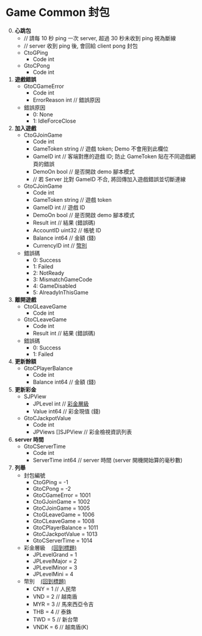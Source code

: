 Game Common 封包
=========================
0. **心跳包**
	- // 請每 10 秒 ping 一次 server, 超過 30 秒未收到 ping 視為斷線
	- // server 收到 ping 後, 會回給 client pong 封包
	- CtoGPing
		- Code int
	- GtoCPong
		- Code int
0. **遊戲錯誤**
	- GtoCGameError
		- Code int
		- ErrorReason int // 錯誤原因
	- 錯誤原因
		- 0: None
		- 1: IdleForceClose
0. **加入遊戲**
	- CtoGJoinGame
		- Code int
		- GameToken string // 遊戲 token; Demo 不會用到此欄位
		- GameID    int    // 客端對應的遊戲 ID; 防止 GameToken 貼在不同遊戲網頁的錯誤
		- DemoOn    bool   // 是否開啟 demo 腳本模式
		- // 若 Server 比對 GameID 不合, 將回傳加入遊戲錯誤並切斷連線
	- GtoCJoinGame
		- Code int
		- GameToken  string // 遊戲 token
		- GameID     int    // 遊戲 ID
		- DemoOn     bool   // 是否開啟 demo 腳本模式
		- Result     int    // 結果 (錯誤碼)
		- AccountID  uint32 // 帳號 ID
		- Balance    int64  // 金額 (錢)
		- CurrencyID int    // <a href="#幣別">幣別</a>
	- 錯誤碼
		- 0: Success
		- 1: Failed
		- 2: NotReady
		- 3: MismatchGameCode
		- 4: GameDisabled
		- 5: AlreadyInThisGame
0. **離開遊戲**
	- CtoGLeaveGame
		- Code int
	- GtoCLeaveGame
		- Code int
		- Result int // 結果 (錯誤碼)
	- 錯誤碼
		- 0: Success
		- 1: Failed
0. **更新餘額**
	- GtoCPlayerBalance
		- Code int
		- Balance int64 // 金額 (錢)
0. **更新彩金**
	- SJPView<span id="彩金檢視資訊"></span>
		- JPLevel int   // <a href="#彩金層級">彩金層級</a>
		- Value   int64 // 彩金現值 (錢)
	- GtoCJackpotValue
		- Code int
		- JPViews []SJPView // 彩金檢視資訊列表
0. **server 時間**
	- GtoCServerTime
		- Code int
		- ServerTime int64 // server 時間 (server 開機開始算的毫秒數)
0. **列舉**
	- 封包編號
		- CtoGPing          = -1
		- GtoCPong          = -2
		- GtoCGameError     = 1001
		- CtoGJoinGame      = 1002
		- GtoCJoinGame      = 1005
		- CtoGLeaveGame     = 1006
		- GtoCLeaveGame     = 1008
		- GtoCPlayerBalance = 1011
		- GtoCJackpotValue  = 1013
		- GtoCServerTime    = 1014
	- 彩金層級<span id="彩金層級"></span>&nbsp;&nbsp;&nbsp;&nbsp;<a href="#標題">(回到標題)</a>
		- JPLevelGrand = 1
		- JPLevelMajor = 2
		- JPLevelMinor = 3
		- JPLevelMini  = 4
	- 幣別<span id="幣別"></span>&nbsp;&nbsp;&nbsp;&nbsp;<a href="#標題">(回到標題)</a>
		- CNY  = 1 // 人民幣
		- VND  = 2 // 越南盾
		- MYR  = 3 // 馬來西亞令吉
		- THB  = 4 // 泰銖
		- TWD  = 5 // 新台幣
		- VNDK = 6 // 越南盾(K)